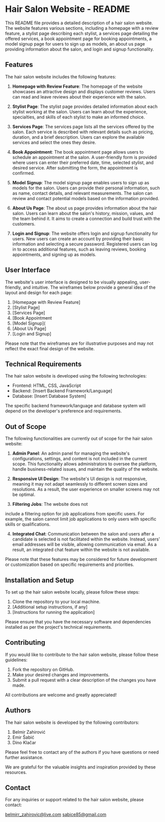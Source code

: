 # Hair Salon Website - README

This README file provides a detailed description of a hair salon website. The website features various sections, including a homepage with a review feature, a stylist page describing each stylist, a services page detailing the offered services, a book appointment page for booking appointments, a model signup page for users to sign up as models, an about us page providing information about the salon, and login and signup functionality.

## Features

The hair salon website includes the following features:

1. **Homepage with Review Feature**: The homepage of the website showcases an attractive design and displays customer reviews. Users can read and leave reviews about their experience with the salon.

2. **Stylist Page**: The stylist page provides detailed information about each stylist working at the salon. Users can learn about the experience, specialties, and skills of each stylist to make an informed choice.

3. **Services Page**: The services page lists all the services offered by the salon. Each service is described with relevant details such as pricing, duration, and a brief description. Users can explore the available services and select the ones they desire.

4. **Book Appointment**: The book appointment page allows users to schedule an appointment at the salon. A user-friendly form is provided where users can enter their preferred date, time, selected stylist, and desired service. After submitting the form, the appointment is confirmed.

5. **Model Signup**: The model signup page enables users to sign up as models for the salon. Users can provide their personal information, such as name, contact details, and relevant measurements. The salon can review and contact potential models based on the information provided.

6. **About Us Page**: The about us page provides information about the hair salon. Users can learn about the salon's history, mission, values, and the team behind it. It aims to create a connection and build trust with the customers.

7. **Login and Signup**: The website offers login and signup functionality for users. New users can create an account by providing their basic information and selecting a secure password. Registered users can log in to access additional features, such as leaving reviews, booking appointments, and signing up as models.

## User Interface

The website's user interface is designed to be visually appealing, user-friendly, and intuitive. The wireframes below provide a general idea of the layout and design for each page:

1. [Homepage with Review Feature]
2. [Stylist Page]
3. [Services Page]
4. [Book Appointment
5. [Model Signup](
6. [About Us Page]
7. [Login and Signup]

Please note that the wireframes are for illustrative purposes and may not reflect the exact final design of the website.

## Technical Requirements

The hair salon website is developed using the following technologies:

- Frontend: HTML, CSS, JavaScript
- Backend: [Insert Backend Framework/Language]
- Database: [Insert Database System]

The specific backend framework/language and database system will depend on the developer's preference and requirements.

## Out of Scope

The following functionalities are currently out of scope for the hair salon website:

1. **Admin Panel**: An admin panel for managing the website's configurations, settings, and content is not included in the current scope. This functionality allows administrators to oversee the platform, handle business-related issues, and maintain the quality of the website.

2. **Responsive UI Design**: The website's UI design is not responsive, meaning it may not adapt seamlessly to different screen sizes and resolutions. As a result, the user experience on smaller screens may not be optimal.

3. **Filtering Jobs**: The website does not

 include a filtering option for job applications from specific users. For example, the salon cannot limit job applications to only users with specific skills or qualifications.

4. **Integrated Chat**: Communication between the salon and users after a candidate is selected is not facilitated within the website. Instead, users' email addresses will be visible, allowing communication via email. As a result, an integrated chat feature within the website is not available.

Please note that these features may be considered for future development or customization based on specific requirements and priorities.

## Installation and Setup

To set up the hair salon website locally, please follow these steps:

1. Clone the repository to your local machine.
2. [Additional setup instructions, if any]
3. [Instructions for running the application]

Please ensure that you have the necessary software and dependencies installed as per the project's technical requirements.

## Contributing

If you would like to contribute to the hair salon website, please follow these guidelines:

1. Fork the repository on GitHub.
2. Make your desired changes and improvements.
3. Submit a pull request with a clear description of the changes you have made.

All contributions are welcome and greatly appreciated!

## Authors

The hair salon website is developed by the following contributors:

1. Belmir Zahirović
2. Emir Šabić
3. Dino Klačar

Please feel free to contact any of the authors if you have questions or need further assistance.


We are grateful for the valuable insights and inspiration provided by these resources.

## Contact

For any inquiries or support related to the hair salon website, please contact:
 
belmirr_zahirovic@live.com
sabice85@gmail.com
